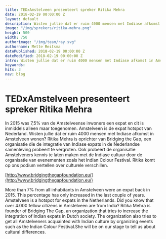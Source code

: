 ```yaml
---
title: TEDxAmstelveen presenteert spreker Ritika Mehra
date: 2018-02-19 00:00:00 Z
layout: default
description: Wisten jullie dat er ruim 4000 mensen met Indiase afkomst in Amstelveen wonen? Ritika Mehra is oprichter van Bridging the Gap, een organisatie die de integratie van Indiase expats in de Nederlandse samenleving probeert te vergroten.
image: "/img/sprekers/ritika-mehra.png"
height: 500
width: 750
authorimage: "/img/team/ray.svg"
authorname: Mette Reitsma
datePublished: 2018-02-19 00:00:00 Z
dateModified: 2018-02-19 00:00:00 Z
intro: Wisten jullie dat er ruim 4000 mensen met Indiase afkomst in Amstelveen wonen? Ritika Mehra is oprichter van Bridging the Gap, een organisatie die de integratie van Indiase expats in de Nederlandse samenleving probeert te vergroten.
keywords:
hits: 3
nav: blog
---
```


# TEDxAmstelveen presenteert spreker Ritika Mehra

<a href="{{site.url}}{{page.url}}" title="{{ page.title }}"><amp-img noloading width="250" height="250" alt="{{ page.title }}" layout="responsive" src="{{site.url}}{{ page.image }}" class="photo pull-left"></amp-img></a>

In 2015 was 7,5% van de Amstelveense inwoners een expat en dit is inmiddels alleen maar toegenomen. Amstelveen is de expat hotspot van Nederland. Wisten jullie dat er ruim 4000 mensen met Indiase afkomst in Amstelveen wonen? Ritika Mehra is oprichter van Bridging the Gap, een organisatie die de integratie van Indiase expats in de Nederlandse samenleving probeert te vergroten. Ook probeert de organisatie Amstelveners kennis te laten maken met de Indiase cultuur door de organisatie van evenementen zoals het Indian Colour Festival. Ritika komt op ons podium vertellen over culturele verschillen.

[http://www.bridgingthegapfoundation.eu/](http://www.bridgingthegapfoundation.eu/)


More than 7% from all inhabitants in Amstelveen were an expat back in 2015. This percentage has only increased in the last couple of years. Amstelveen is a hotspot for expats in the Netherlands.
Did you know that over 4.000 fellow citizens in Amstelveen are from India? Ritika Mehra is founder of Bridging The Gap, an organization that tries to increase the integration of Indian expats in Dutch society.
The organization also tries to get all Amstelveners acquainted with Indian culture by organizing events such as the Indian Colour Festival.She will be on our stage to tell us about cultural differences.
